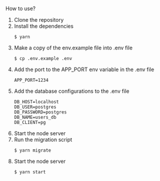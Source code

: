How to use?
1. Clone the repository
2. Install the dependencies
    ```
    $ yarn
    ```
3. Make a copy of the env.example file into .env file
    ```
    $ cp .env.example .env
    ```
4. Add the port to the APP_PORT env variable in the .env file
    ```
    APP_PORT=1234
    ```
5. Add the database configurations to the .env file
    ```
    DB_HOST=localhost
    DB_USER=postgres
    DB_PASSWORD=postgres
    DB_NAME=users_db
    DB_CLIENT=pg
    ```
6. Start the node server
6. Run the migration script
    ```
    $ yarn migrate
    ```
7. Start the node server
    ```
    $ yarn start
    ```